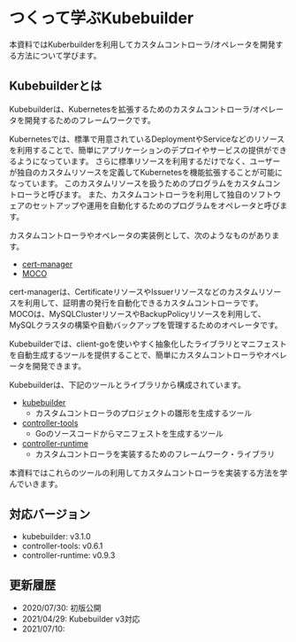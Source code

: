 # つくって学ぶKubebuilder

本資料ではKuberbuilderを利用してカスタムコントローラ/オペレータを開発する方法について学びます。

## Kubebuilderとは

Kubebuilderは、Kubernetesを拡張するためのカスタムコントローラ/オペレータを開発するためのフレームワークです。

Kubernetesでは、標準で用意されているDeploymentやServiceなどのリソースを利用することで、簡単にアプリケーションのデプロイやサービスの提供ができるようになっています。
さらに標準リソースを利用するだけでなく、ユーザーが独自のカスタムリソースを定義してKubernetesを機能拡張することが可能になっています。
このカスタムリソースを扱うためのプログラムをカスタムコントローラと呼びます。
また、カスタムコントローラを利用して独自のソフトウェアのセットアップや運用を自動化するためのプログラムをオペレータと呼びます。

カスタムコントローラやオペレータの実装例として、次のようなものがあります。

- [cert-manager](https://cert-manager.io/docs/)
- [MOCO](https://github.com/cybozu-go/moco)

cert-managerは、CertificateリソースやIssuerリソースなどのカスタムリソースを利用して、証明書の発行を自動化できるカスタムコントローラです。
MOCOは、MySQLClusterリソースやBackupPolicyリソースを利用して、MySQLクラスタの構築や自動バックアップを管理するためのオペレータです。

Kubebuilderでは、client-goを使いやすく抽象化したライブラリとマニフェストを自動生成するツールを提供することで、簡単にカスタムコントローラやオペレータを開発できます。

Kubebuilderは、下記のツールとライブラリから構成されています。

- [kubebuilder](https://github.com/kubernetes-sigs/kubebuilder)
  - カスタムコントローラのプロジェクトの雛形を生成するツール
- [controller-tools](https://github.com/kubernetes-sigs/controller-tools)
  - Goのソースコードからマニフェストを生成するツール
- [controller-runtime](https://github.com/kubernetes-sigs/controller-runtime)
  - カスタムコントローラを実装するためのフレームワーク・ライブラリ

本資料ではこれらのツールの利用してカスタムコントローラを実装する方法を学んでいきます。

## 対応バージョン

* kubebuilder: v3.1.0
* controller-tools: v0.6.1
* controller-runtime: v0.9.3

## 更新履歴

* 2020/07/30: 初版公開
* 2021/04/29: Kubebuilder v3対応
* 2021/07/10: 
